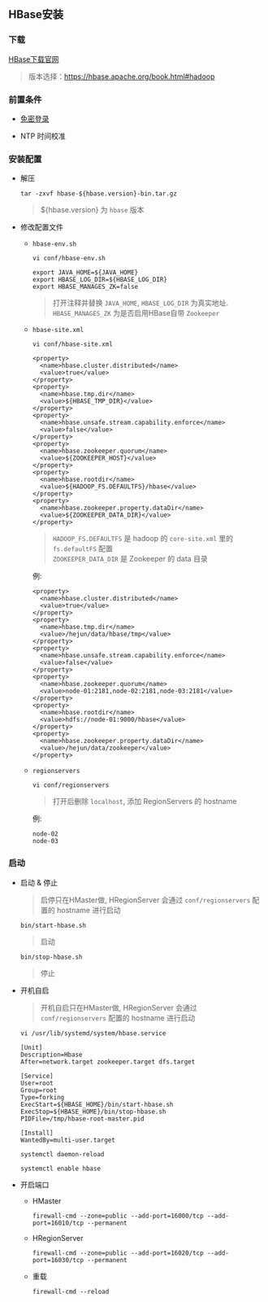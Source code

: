 ## HBase安装

### 下载

[HBase下载官网](https://archive.apache.org/dist/hbase/)
> 版本选择：https://hbase.apache.org/book.html#hadoop


### 前置条件

- [免密登录](https://github.com/hejun/notes/blob/master/%E8%BF%90%E7%BB%B4/Linux/SSH%E5%85%8D%E5%AF%86%E7%99%BB%E5%BD%95.md)

- NTP 时间校准

### 安装配置

- 解压

  ```
  tar -zxvf hbase-${hbase.version}-bin.tar.gz
  ```
  > ${hbase.version} 为 `hbase` 版本

- 修改配置文件

  - `hbase-env.sh`
  
    ```
    vi conf/hbase-env.sh
    ```
    
    ```
    export JAVA_HOME=${JAVA_HOME}
    export HBASE_LOG_DIR=${HBASE_LOG_DIR}
    export HBASE_MANAGES_ZK=false
    ```
    > 打开注释并替换 `JAVA_HOME`, `HBASE_LOG_DIR` 为真实地址.<br/>`HBASE_MANAGES_ZK` 为是否启用HBase自带 `Zookeeper`

  - `hbase-site.xml`
  
    ```
    vi conf/hbase-site.xml
    ```
    
    ```
    <property>
      <name>hbase.cluster.distributed</name>
      <value>true</value>
    </property>
    <property>
      <name>hbase.tmp.dir</name>
      <value>${HBASE_TMP_DIR}</value>
    </property>
    <property>
      <name>hbase.unsafe.stream.capability.enforce</name>
      <value>false</value>
    </property>
    <property>
      <name>hbase.zookeeper.quorum</name>
      <value>${ZOOKEEPER_HOST}</value>
    </property>
    <property>
      <name>hbase.rootdir</name>
      <value>${HADOOP_FS.DEFAULTFS}/hbase</value>
    </property>
    <property>
      <name>hbase.zookeeper.property.dataDir</name>
      <value>${ZOOKEEPER_DATA_DIR}</value>
    </property>
    ```
    > `HADOOP_FS.DEFAULTFS` 是 hadoop 的 `core-site.xml` 里的 `fs.defaultFS` 配置<br/>`ZOOKEEPER_DATA_DIR` 是 Zookeeper 的 data 目录
    
    例:
    
    ```
    <property>
      <name>hbase.cluster.distributed</name>
      <value>true</value>
    </property>
    <property>
      <name>hbase.tmp.dir</name>
      <value>/hejun/data/hbase/tmp</value>
    </property>
    <property>
      <name>hbase.unsafe.stream.capability.enforce</name>
      <value>false</value>
    </property>
    <property>
      <name>hbase.zookeeper.quorum</name>
      <value>node-01:2181,node-02:2181,node-03:2181</value>
    </property>
    <property>
      <name>hbase.rootdir</name>
      <value>hdfs://node-01:9000/hbase</value>
    </property>
    <property>
      <name>hbase.zookeeper.property.dataDir</name>
      <value>/hejun/data/zookeeper</value>
    </property>
    ```
  
  - `regionservers`
  
    ```
    vi conf/regionservers
    ```
    > 打开后删除 `localhost`, 添加 RegionServers 的 hostname

    例:
    
    ```
    node-02
    node-03
    ```

### 启动

- 启动 & 停止

  > 启停只在HMaster做, HRegionServer 会通过 `conf/regionservers` 配置的 hostname 进行启动

  ```
  bin/start-hbase.sh
  ```
  > 启动
  
  ```
  bin/stop-hbase.sh
  ```
  > 停止
  
- 开机自启

  > 开机自启只在HMaster做, HRegionServer 会通过 `conf/regionservers` 配置的 hostname 进行启动

  ```
  vi /usr/lib/systemd/system/hbase.service
  ```
  
  ```
  [Unit]
  Description=Hbase
  After=network.target zookeeper.target dfs.target
  
  [Service]
  User=root
  Group=root
  Type=forking
  ExecStart=${HBASE_HOME}/bin/start-hbase.sh
  ExecStop=${HBASE_HOME}/bin/stop-hbase.sh
  PIDFile=/tmp/hbase-root-master.pid
  
  [Install]
  WantedBy=multi-user.target
  ```
  
  ```
  systemctl daemon-reload
  ```
  
  ```
  systemctl enable hbase
  ```
  
- 开启端口

  - HMaster
  
    ```
    firewall-cmd --zone=public --add-port=16000/tcp --add-port=16010/tcp --permanent
    ```
  
  - HRegionServer
  
    ```
    firewall-cmd --zone=public --add-port=16020/tcp --add-port=16030/tcp --permanent
    ```
    
  - 重载
    
    ```
    firewall-cmd --reload
    ```
